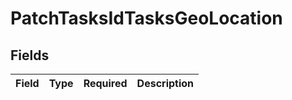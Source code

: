 # PatchTasksIdTasksGeoLocation


## Fields

| Field       | Type        | Required    | Description |
| ----------- | ----------- | ----------- | ----------- |